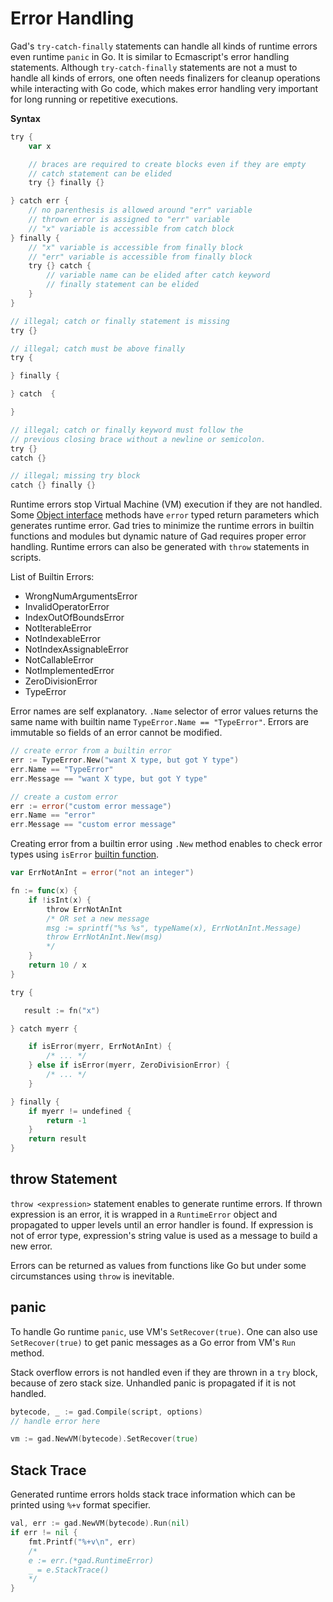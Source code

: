 # Error Handling

Gad's `try-catch-finally` statements can handle all kinds of runtime errors even
runtime `panic` in Go. It is similar to Ecmascript's error handling statements.
Although `try-catch-finally` statements are not a must to handle all kinds of
errors, one often needs finalizers for cleanup operations while interacting with
Go code, which makes error handling very important for long running or
repetitive executions.

**Syntax**

```go
try {
    var x

    // braces are required to create blocks even if they are empty
    // catch statement can be elided
    try {} finally {}

} catch err {
    // no parenthesis is allowed around "err" variable
    // thrown error is assigned to "err" variable
    // "x" variable is accessible from catch block
} finally {
    // "x" variable is accessible from finally block
    // "err" variable is accessible from finally block
    try {} catch {
        // variable name can be elided after catch keyword
        // finally statement can be elided
    }
}
```

```go
// illegal; catch or finally statement is missing
try {}
```

```go
// illegal; catch must be above finally
try {

} finally {

} catch  {

}
```

```go
// illegal; catch or finally keyword must follow the
// previous closing brace without a newline or semicolon.
try {}
catch {}
```

```go
// illegal; missing try block
catch {} finally {}
```

Runtime errors stop Virtual Machine (VM) execution if they are not handled. Some
[Object interface](tutorial.md#interfaces) methods have `error` typed return
parameters which generates runtime error. Gad tries to minimize the runtime
errors in builtin functions and modules but dynamic nature of Gad requires
proper error handling. Runtime errors can also be generated with `throw`
statements in scripts.

List of Builtin Errors:

* WrongNumArgumentsError
* InvalidOperatorError
* IndexOutOfBoundsError
* NotIterableError
* NotIndexableError
* NotIndexAssignableError
* NotCallableError
* NotImplementedError
* ZeroDivisionError
* TypeError

Error names are self explanatory. `.Name` selector of error values returns the
same name with builtin name `TypeError.Name == "TypeError"`. Errors are
immutable so fields of an error cannot be modified.

```go
// create error from a builtin error
err := TypeError.New("want X type, but got Y type")
err.Name == "TypeError"
err.Message == "want X type, but got Y type"
```

```go
// create a custom error
err := error("custom error message")
err.Name == "error"
err.Message == "custom error message"
```

Creating error from a builtin error using `.New` method enables to check error
types using `isError` [builtin function](builtins.md#iserror).

```go
var ErrNotAnInt = error("not an integer")

fn := func(x) {
    if !isInt(x) {
        throw ErrNotAnInt
        /* OR set a new message
        msg := sprintf("%s %s", typeName(x), ErrNotAnInt.Message)
        throw ErrNotAnInt.New(msg)
        */
    }
    return 10 / x
}

try {

   result := fn("x")

} catch myerr {

    if isError(myerr, ErrNotAnInt) {
        /* ... */
    } else if isError(myerr, ZeroDivisionError) {
        /* ... */
    }

} finally {
    if myerr != undefined {
        return -1
    }
    return result
}
```

## throw Statement

`throw <expression>` statement enables to generate runtime errors. If thrown
expression is an error, it is wrapped in a `RuntimeError` object and propagated
to upper levels until an error handler is found. If expression is not of error
type, expression's string value is used as a message to build a new error.

Errors can be returned as values from functions like Go but under some
circumstances using `throw` is inevitable.

## panic

To handle Go runtime `panic`, use VM's `SetRecover(true)`. One can also use
`SetRecover(true)` to get panic messages as a Go error from VM's `Run` method.

Stack overflow errors is not handled even if they are thrown in a `try` block,
because of zero stack size. Unhandled panic is propagated if it is not handled.

```go
bytecode, _ := gad.Compile(script, options)
// handle error here

vm := gad.NewVM(bytecode).SetRecover(true)
```

## Stack Trace

Generated runtime errors holds stack trace information which can be printed
using `%+v` format specifier.

```go
val, err := gad.NewVM(bytecode).Run(nil)
if err != nil {
    fmt.Printf("%+v\n", err)
    /*
    e := err.(*gad.RuntimeError)
    _ = e.StackTrace()
    */
}
```
